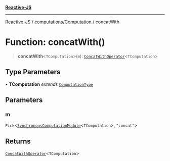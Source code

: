 [**Reactive-JS**](../../../README.md)

***

[Reactive-JS](../../../README.md) / [computations/Computation](../README.md) / concatWith

# Function: concatWith()

> **concatWith**\<`TComputation`\>(`m`): [`ConcatWithOperator`](../interfaces/ConcatWithOperator.md)\<`TComputation`\>

## Type Parameters

• **TComputation** *extends* [`ComputationType`](../../type-aliases/ComputationType.md)

## Parameters

### m

`Pick`\<[`SynchronousComputationModule`](../../interfaces/SynchronousComputationModule.md)\<`TComputation`\>, `"concat"`\>

## Returns

[`ConcatWithOperator`](../interfaces/ConcatWithOperator.md)\<`TComputation`\>
